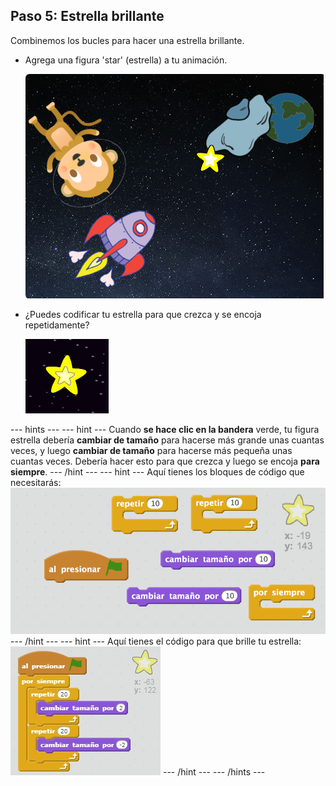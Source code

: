 ## Paso 5: Estrella brillante

Combinemos los bucles para hacer una estrella brillante.

+ Agrega una figura 'star' (estrella) a tu animación.
    
    ![Agregar la figura de una estrella](images/space-star-sprite.png)

+ ¿Puedes codificar tu estrella para que crezca y se encoja repetidamente?
    
    ![Probando una estrella brillante](images/space-star-test.png)

--- hints --- --- hint --- Cuando **se hace clic en la bandera** verde, tu figura estrella debería **cambiar de tamaño** para hacerse más grande unas cuantas veces, y luego **cambiar de tamaño** para hacerse más pequeña unas cuantas veces. Debería hacer esto para que crezca y luego se encoja **para siempre**. --- /hint --- --- hint --- Aquí tienes los bloques de código que necesitarás: ![Blocks for a shining star](images/space-star-blocks.png) --- /hint --- --- hint --- Aquí tienes el código para que brille tu estrella: ![Code for a shining star](images/space-star-code.png) --- /hint --- --- /hints ---